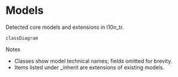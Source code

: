 # Models

Detected core models and extensions in l10n_tr.

```mermaid
classDiagram
```

Notes
- Classes show model technical names; fields omitted for brevity.
- Items listed under _inherit are extensions of existing models.
